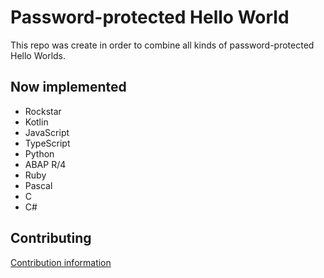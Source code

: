 # Password-protected Hello World

This repo was create in order to combine all kinds of password-protected Hello Worlds. 

## Now implemented

- Rockstar
- Kotlin
- JavaScript
- TypeScript
- Python
- ABAP R/4
- Ruby
- Pascal
- C
- C#

## Contributing
[Contribution information](CONTRIBUTING.md)
